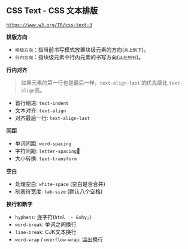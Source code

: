 ## CSS Text - CSS 文本排版

[`https://www.w3.org/TR/css-text-3`](https://www.w3.org/TR/css-text-3)

**排版方向**

* `块级方向`：指当前书写模式放置块级元素的方向(`从上到下`)。
* `行内方向`：指块级元素中行内元素的书写方向(`从左到右`)。


**行内对齐**

> 如果元素的第一行也是最后一样，`text-align-last` 的优先级比 `text-align`高。

*  首行缩进: `text-indent`
*  文本对齐: `text-align`
*  对齐最后一行: `text-align-last` 

**间距**

* 单词间距: `word-spacing`
* 字符间距: `letter-spacing`
* 大小转换: `text-transform`

**空白**

* 处理空白: `white-space` (空白是否合并)
* 制表符宽度: `tab-size` (默认八个空格)

**换行和断字**

* `hyphens`:  连字符(`html  - &shy;`)
* `word-break`: 单词之间换行
* `line-break`: CJK文本换行
* `word-wrap` / `overflow-wrap`: 溢出换行




